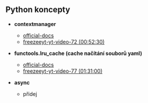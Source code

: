 ## Python koncepty

* **contextmanager**
    * [official-docs](https://docs.python.org/3/library/contextlib.html#contextlib.contextmanager)
    * [freezeeyt-yt-video-72 (00:52:30)](https://www.youtube.com/watch?v=khUfxwQKX6s&list=PLFt-PM7J_H3EU5Oez3ZSVjY5pZJttP2lT&index=73)

* **functools.lru_cache (cache načítání souborů yaml)**
    * [official-docs](https://docs.python.org/3/library/functools.html#functools.lru_cache)
    * [freezeeyt-yt-video-77 (01:31:00)](https://www.youtube.com/watch?v=osaVARgxpgo&list=PLFt-PM7J_H3EU5Oez3ZSVjY5pZJttP2lT&index=78)

* **async**
    * přidej
